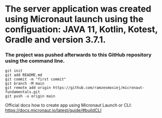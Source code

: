 # The server application was created using Micronaut launch using the configuation: JAVA 11, Kotlin, Kotest, Gradle and version 3.7.1.
### The project was pushed afterwards to this GitHub repository using the command line.
```
git init
git add README.md
git commit -m "first commit"
git branch -M main
git remote add origin https://github.com/ramzesmosiej/micronaut-fundamentals.git
git push -u origin main

```
Official docs how to create app using Micronaut Launch or CLI:
https://docs.micronaut.io/latest/guide/#buildCLI
